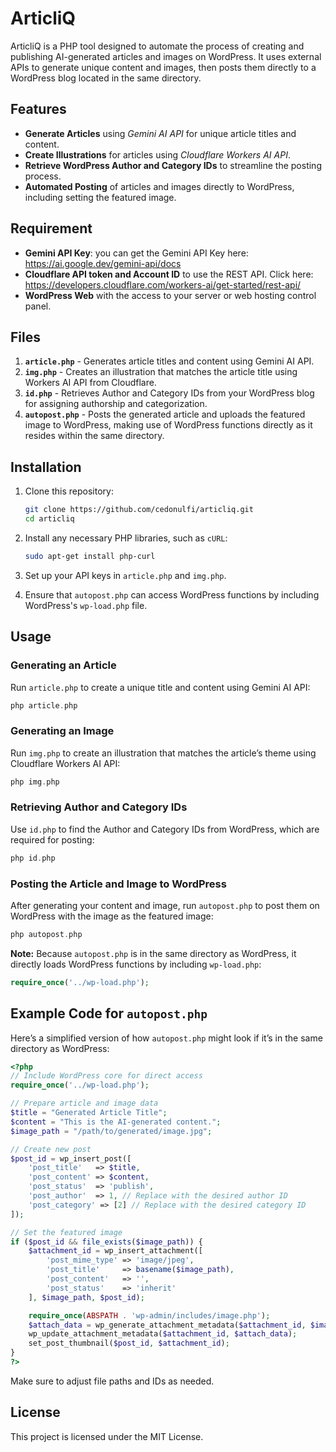 # ArticliQ

ArticliQ is a PHP tool designed to automate the process of creating and publishing AI-generated articles and images on WordPress. It uses external APIs to generate unique content and images, then posts them directly to a WordPress blog located in the same directory.

## Features

- **Generate Articles** using *Gemini AI API* for unique article titles and content.
- **Create Illustrations** for articles using *Cloudflare Workers AI API*.
- **Retrieve WordPress Author and Category IDs** to streamline the posting process.
- **Automated Posting** of articles and images directly to WordPress, including setting the featured image.

## Requirement

- **Gemini API Key**: you can get the Gemini API Key here: https://ai.google.dev/gemini-api/docs
- **Cloudflare API token and Account ID** to use the REST API. Click here: https://developers.cloudflare.com/workers-ai/get-started/rest-api/
- **WordPress Web** with the access to your server or web hosting control panel.

## Files

1. **`article.php`** - Generates article titles and content using Gemini AI API.
2. **`img.php`** - Creates an illustration that matches the article title using Workers AI API from Cloudflare.
3. **`id.php`** - Retrieves Author and Category IDs from your WordPress blog for assigning authorship and categorization.
4. **`autopost.php`** - Posts the generated article and uploads the featured image to WordPress, making use of WordPress functions directly as it resides within the same directory.

## Installation

1. Clone this repository:
   ```bash
   git clone https://github.com/cedonulfi/articliq.git
   cd articliq
   ```

2. Install any necessary PHP libraries, such as `cURL`:
   ```bash
   sudo apt-get install php-curl
   ```

3. Set up your API keys in `article.php` and `img.php`.

4. Ensure that `autopost.php` can access WordPress functions by including WordPress's `wp-load.php` file.

## Usage

### Generating an Article

Run `article.php` to create a unique title and content using Gemini AI API:

```php
php article.php
```

### Generating an Image

Run `img.php` to create an illustration that matches the article’s theme using Cloudflare Workers AI API:

```php
php img.php
```

### Retrieving Author and Category IDs

Use `id.php` to find the Author and Category IDs from WordPress, which are required for posting:

```php
php id.php
```

### Posting the Article and Image to WordPress

After generating your content and image, run `autopost.php` to post them on WordPress with the image as the featured image:

```php
php autopost.php
```

**Note:** Because `autopost.php` is in the same directory as WordPress, it directly loads WordPress functions by including `wp-load.php`:

```php
require_once('../wp-load.php');
```

## Example Code for `autopost.php`

Here’s a simplified version of how `autopost.php` might look if it’s in the same directory as WordPress:

```php
<?php
// Include WordPress core for direct access
require_once('../wp-load.php');

// Prepare article and image data
$title = "Generated Article Title";
$content = "This is the AI-generated content.";
$image_path = "/path/to/generated/image.jpg";

// Create new post
$post_id = wp_insert_post([
    'post_title'   => $title,
    'post_content' => $content,
    'post_status'  => 'publish',
    'post_author'  => 1, // Replace with the desired author ID
    'post_category' => [2] // Replace with the desired category ID
]);

// Set the featured image
if ($post_id && file_exists($image_path)) {
    $attachment_id = wp_insert_attachment([
        'post_mime_type' => 'image/jpeg',
        'post_title'     => basename($image_path),
        'post_content'   => '',
        'post_status'    => 'inherit'
    ], $image_path, $post_id);

    require_once(ABSPATH . 'wp-admin/includes/image.php');
    $attach_data = wp_generate_attachment_metadata($attachment_id, $image_path);
    wp_update_attachment_metadata($attachment_id, $attach_data);
    set_post_thumbnail($post_id, $attachment_id);
}
?>
```

Make sure to adjust file paths and IDs as needed. 

## License

This project is licensed under the MIT License.

